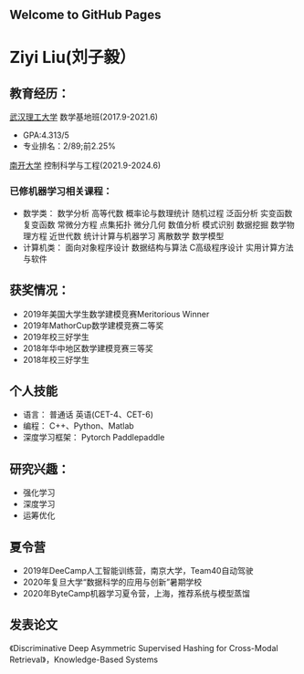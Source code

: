 ## Welcome to GitHub Pages

# Ziyi Liu(刘子毅）

## 教育经历：
[武汉理工大学](http://www.whut.edu.cn/) 数学基地班(2017.9-2021.6)

- GPA:4.313/5
- 专业排名：2/89;前2.25%

[南开大学](https://ai.nankai.edu.cn/index.htm) 控制科学与工程(2021.9-2024.6)

### 已修机器学习相关课程：
- 数学类：
数学分析   高等代数   概率论与数理统计   随机过程   泛函分析   实变函数   复变函数   常微分方程   点集拓扑   微分几何   数值分析  模式识别   数据挖掘    数学物理方程   近世代数   统计计算与机器学习   离散数学   数学模型
- 计算机类： 
面向对象程序设计   数据结构与算法    C高级程序设计 实用计算方法与软件
## 获奖情况：
- 2019年美国大学生数学建模竞赛Meritorious Winner
- 2019年MathorCup数学建模竞赛二等奖
- 2019年校三好学生
- 2018年华中地区数学建模竞赛三等奖
- 2018年校三好学生
## 个人技能
- 语言：
普通话   英语(CET-4、CET-6)
- 编程：
C++、Python、Matlab
- 深度学习框架：
Pytorch  Paddlepaddle
## 研究兴趣：
- 强化学习
- 深度学习
- 运筹优化


## 夏令营
- 2019年DeeCamp人工智能训练营，南京大学，Team40自动驾驶
- 2020年复旦大学“数据科学的应用与创新”暑期学校
- 2020年ByteCamp机器学习夏令营，上海，推荐系统与模型蒸馏

## 发表论文
《Discriminative Deep Asymmetric Supervised Hashing for Cross-Modal Retrieval》，Knowledge-Based Systems






